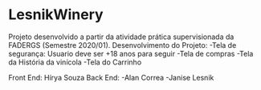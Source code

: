 # LesnikWinery
Projeto desenvolvido a partir da atividade prática supervisionada da FADERGS (Semestre 2020/01).
Desenvolvimento do Projeto:
-Tela de segurança: Usuario deve ser +18  anos para seguir
-Tela de compras
-Tela da História da vinícola
-Tela do Carrinho

Front End: Hírya Souza
Back End: -Alan Correa 
          -Janise Lesnik

